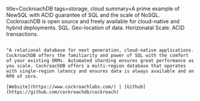 title=CockroachDB
tags=storage, cloud
summary=A prime example of NewSQL with ACID guarantee of SQL and the scale of NoSQL. CockroachDB is open source and freely available for cloud-native and hybrid deployments. SQL. Geo-location of data. Horizonatal Scale. ACID transactions.
~~~~~~

"A relational database for next generation, cloud-native applications. CockroachDB offers the familiarity and power of SQL with the comfort of your existing ORMs. Automated sharding ensures great performance as you scale. CockroachDB offers a multi-region database that operates with single-region latency and ensures data is always available and an RPO of zero.

[Website](https://www.cockroachlabs.com/) | [Github](https://github.com/cockroachdb/cockroach)
